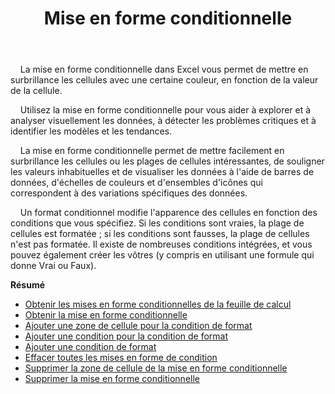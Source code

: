 ﻿---
title: Mise en forme conditionnelle
second_title: Aspose.Cells Cloud Documen
type: docs
url: /fr/conditional-formattings/
aliases: [/working-with-conditional-formatting/]
keywords: REST API, spreadsheets, excel, conditional formattin
description: "Cells.Cloud API pour Excel fonctionne : mise en forme conditionnelle fonctionne"
weight: 100
---
&nbsp;&nbsp;&nbsp;&nbsp;La mise en forme conditionnelle dans Excel vous permet de mettre en surbrillance les cellules avec une certaine couleur, en fonction de la valeur de la cellule.

&nbsp;&nbsp;&nbsp;&nbsp;Utilisez la mise en forme conditionnelle pour vous aider à explorer et à analyser visuellement les données, à détecter les problèmes critiques et à identifier les modèles et les tendances.

&nbsp;&nbsp;&nbsp;&nbsp;La mise en forme conditionnelle permet de mettre facilement en surbrillance les cellules ou les plages de cellules intéressantes, de souligner les valeurs inhabituelles et de visualiser les données à l'aide de barres de données, d'échelles de couleurs et d'ensembles d'icônes qui correspondent à des variations spécifiques des données.

&nbsp;&nbsp;&nbsp;&nbsp;Un format conditionnel modifie l'apparence des cellules en fonction des conditions que vous spécifiez. Si les conditions sont vraies, la plage de cellules est formatée ; si les conditions sont fausses, la plage de cellules n'est pas formatée. Il existe de nombreuses conditions intégrées, et vous pouvez également créer les vôtres (y compris en utilisant une formule qui donne Vrai ou Faux).

**Résumé**

- [Obtenir les mises en forme conditionnelles de la feuille de calcul](/cells/fr/conditional-formattings/get-all/)
- [Obtenir la mise en forme conditionnelle](/cells/fr/conditional-formattings/get/)
- [Ajouter une zone de cellule pour la condition de format](/cells/fr/conditional-formattings/add-cell-area/)
- [Ajouter une condition pour la condition de format](/cells/fr/conditional-formattings/add-a-condition/)
- [Ajouter une condition de format](/cells/fr/conditional-formattings/add-format-condition/)
- [Effacer toutes les mises en forme de condition](/cells/fr/conditional-formattings/clear/)
- [Supprimer la zone de cellule de la mise en forme conditionnelle](/cells/fr/conditional-formattings/delete-cell-area/)
- [Supprimer la mise en forme conditionnelle](/cells/fr/conditional-formattings/delete/)
